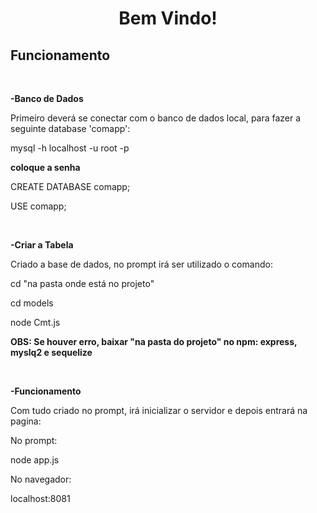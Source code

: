 <h1 align="center"> Bem Vindo! </h1>

## Funcionamento

<br>

**-Banco de Dados**

Primeiro deverá se conectar com o banco de dados local, para fazer a seguinte database 'comapp':

mysql -h localhost -u root -p

**coloque a senha**

CREATE DATABASE comapp;

USE comapp;

<br>

**-Criar a Tabela**

Criado a base de dados, no prompt irá ser utilizado o comando:

cd "na pasta onde está no projeto"

cd models

node Cmt.js

**OBS: Se houver erro, baixar "na pasta do projeto" no npm: express, myslq2 e sequelize**

<br>

**-Funcionamento**

Com tudo criado no prompt, irá inicializar o servidor e depois entrará na pagina:

No prompt:

node app.js

No navegador:

localhost:8081
